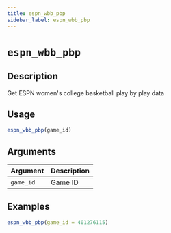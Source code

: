 ```yaml
---
title: espn_wbb_pbp
sidebar_label: espn_wbb_pbp
---
```

# `espn_wbb_pbp`

## Description

Get ESPN women's college basketball play by play data


## Usage

```r
espn_wbb_pbp(game_id)
```

## Arguments

Argument      |Description
------------- |----------------
`game_id`     |     Game ID


## Examples

```r
espn_wbb_pbp(game_id = 401276115)
```
